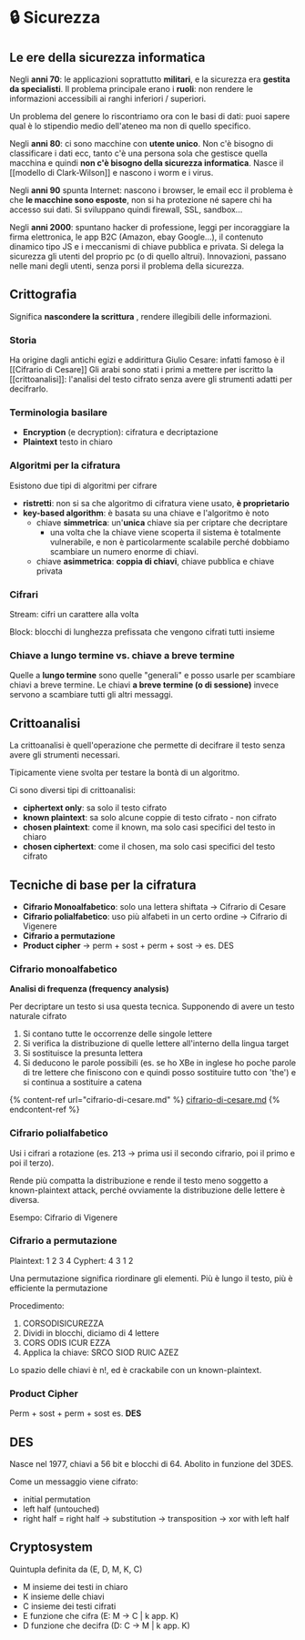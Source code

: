 # 🔒 Sicurezza

## Le ere della sicurezza informatica

Negli **anni 70**: le applicazioni soprattutto **militari**, e la sicurezza era **gestita da specialisti**. Il problema principale erano i **ruoli**: non rendere le informazioni accessibili ai ranghi inferiori / superiori.

Un problema del genere lo riscontriamo ora con le basi di dati: puoi sapere qual è lo stipendio medio dell'ateneo ma non di quello specifico.

Negli **anni 80**: ci sono macchine con **utente unico**. Non c'è bisogno di classificare i dati ecc, tanto c'è una persona sola che gestisce quella macchina e quindi **non c'è bisogno della sicurezza informatica**. Nasce il \[\[modello di Clark-Wilson]] e nascono i worm e i virus.

Negli **anni 90** spunta Internet: nascono i browser, le email ecc il problema è che **le macchine sono esposte**, non si ha protezione né sapere chi ha accesso sui dati. Si sviluppano quindi firewall, SSL, sandbox...

Negli **anni 2000**: spuntano hacker di professione, leggi per incoraggiare la firma elettronica, le app B2C (Amazon, ebay Google...), il contenuto dinamico tipo JS e i meccanismi di chiave pubblica e privata. Si delega la sicurezza gli utenti del proprio pc (o di quello altrui). Innovazioni, passano nelle mani degli utenti, senza porsi il problema della sicurezza.

## Crittografia

Significa **nascondere la scrittura** , rendere illegibili delle informazioni.

### Storia

Ha origine dagli antichi egizi e addirittura Giulio Cesare: infatti famoso è il \[\[Cifrario di Cesare]] Gli arabi sono stati i primi a mettere per iscritto la \[\[crittoanalisi]]: l'analisi del testo cifrato senza avere gli strumenti adatti per decifrarlo.

### Terminologia basilare

* **Encryption** (e decryption): cifratura e decriptazione
* **Plaintext** testo in chiaro

### Algoritmi per la cifratura

Esistono due tipi di algoritmi per cifrare

* **ristretti**: non si sa che algoritmo di cifratura viene usato, **è proprietario**
* **key-based algorithm**: è basata su una chiave e l'algoritmo è noto
  * chiave **simmetrica**: un'**unica** chiave sia per criptare che decriptare
    * una volta che la chiave viene scoperta il sistema è totalmente vulnerabile, e non è particolarmente scalabile perché dobbiamo scambiare un numero enorme di chiavi.
  * chiave **asimmetrica**: **coppia di chiavi**, chiave pubblica e chiave privata

### Cifrari

Stream: cifri un carattere alla volta

Block: blocchi di lunghezza prefissata che vengono cifrati tutti insieme

### Chiave a lungo termine vs. chiave a breve termine

Quelle a **lungo termine** sono quelle "generali" e posso usarle per scambiare chiavi a breve termine. Le chiavi **a breve termine (o di sessione)** invece servono a scambiare tutti gli altri messaggi.

## Crittoanalisi

La crittoanalisi è quell'operazione che permette di decifrare il testo senza avere gli strumenti necessari.

Tipicamente viene svolta per testare la bontà di un algoritmo.

Ci sono diversi tipi di crittoanalisi:

* **ciphertext only**: sa solo il testo cifrato
* **known plaintext**: sa solo alcune coppie di testo cifrato - non cifrato
* **chosen plaintext**: come il known, ma solo casi specifici del testo in chiaro
* **chosen ciphertext**: come il chosen, ma solo casi specifici del testo cifrato

## Tecniche di base per la cifratura

* **Cifrario Monoalfabetico**: solo una lettera shiftata -> Cifrario di Cesare
* **Cifrario polialfabetico**: uso più alfabeti in un certo ordine -> Cifrario di Vigenere
* **Cifrario a permutazione**
* **Product cipher** -> perm + sost + perm + sost -> es. DES

### Cifrario monoalfabetico

**Analisi di frequenza (frequency analysis)**

Per decriptare un testo si usa questa tecnica. Supponendo di avere un testo naturale cifrato

1. Si contano tutte le occorrenze delle singole lettere
2. Si verifica la distribuzione di quelle lettere all'interno della lingua target
3. Si sostituisce la presunta lettera
4. Si deducono le parole possibili (es. se ho XBe in inglese ho poche parole di tre lettere che finiscono con e quindi posso sostituire tutto con 'the') e si continua a sostituire a catena

{% content-ref url="cifrario-di-cesare.md" %}
[cifrario-di-cesare.md](cifrario-di-cesare.md)
{% endcontent-ref %}

### Cifrario polialfabetico

Usi i cifrari a rotazione (es. 213 -> prima usi il secondo cifrario, poi il primo e poi il terzo).

Rende più compatta la distribuzione e rende il testo meno soggetto a known-plaintext attack, perché ovviamente la distribuzione delle lettere è diversa.

Esempo: Cifrario di Vigenere

### Cifrario a permutazione

Plaintext: 1 2 3 4 Cyphert: 4 3 1 2

Una permutazione significa riordinare gli elementi. Più è lungo il testo, più è efficiente la permutazione

Procedimento:

1. CORSODISICUREZZA
2. Dividi in blocchi, diciamo di 4 lettere
3. CORS ODIS ICUR EZZA
4. Applica la chiave: SRCO SIOD RUIC AZEZ

Lo spazio delle chiavi è n!, ed è crackabile con un known-plaintext.

### Product Cipher

Perm + sost + perm + sost es. **DES**

## DES

Nasce nel 1977, chiavi a 56 bit e blocchi di 64. Abolito in funzione del 3DES.

Come un messaggio viene cifrato:

* initial permutation
* left half (untouched)
* right half = right half -> substitution -> transposition -> xor with left half

## Cryptosystem

Quintupla definita da (E, D, M, K, C)

* M insieme dei testi in chiaro
* K insieme delle chiavi
* C insieme dei testi cifrati
* E funzione che cifra (E: M -> C | k app. K)
* D funzione che decifra (D: C -> M | k app. K)
